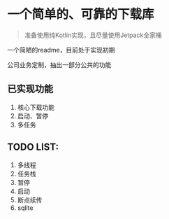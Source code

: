 # 一个简单的、可靠的下载库
> 准备使用纯Kotlin实现，且尽量使用Jetpack全家桶

一个简陋的readme，目前处于实现初期

公司业务定制，抽出一部分公共的功能



## 已实现功能

1. 核心下载功能
2. 启动、暂停
3. 多任务



## TODO LIST:

1. 多线程
2. 任务栈
3. 暂停
4. 启动
5. 断点续传
6. sqlite

